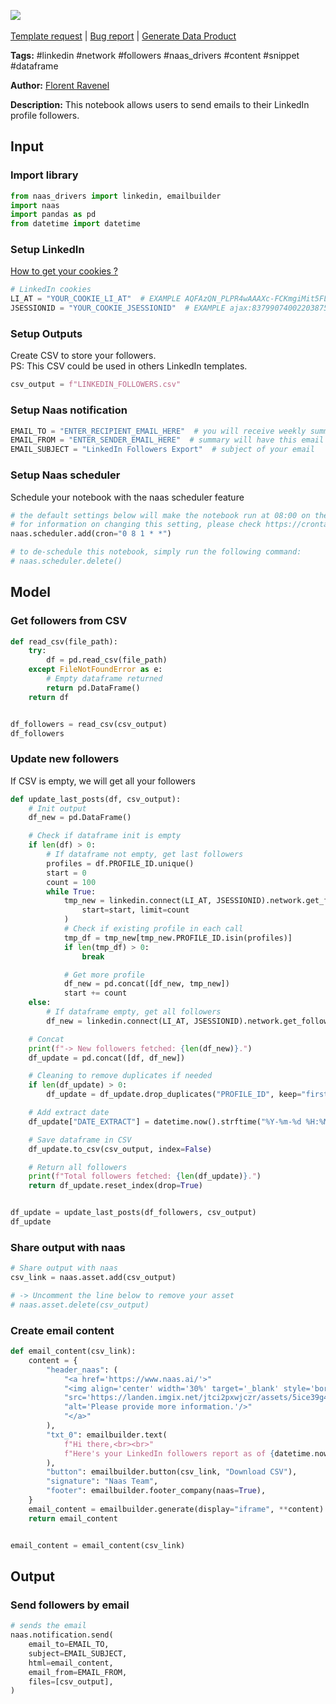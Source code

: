 <a href="https://app.naas.ai/user-redirect/naas/downloader?url=https://raw.githubusercontent.com/jupyter-naas/awesome-notebooks/master/LinkedIn/LinkedIn_Send_profile_followers_by_email.ipynb" target="_parent"><img src="https://naasai-public.s3.eu-west-3.amazonaws.com/open_in_naas.svg"/></a><br><br><a href="https://github.com/jupyter-naas/awesome-notebooks/issues/new?assignees=&labels=&template=template-request.md&title=Tool+-+Action+of+the+notebook+">Template request</a> | <a href="https://github.com/jupyter-naas/awesome-notebooks/issues/new?assignees=&labels=bug&template=bug_report.md&title=LinkedIn+-+Send+profile+followers+by+email:+Error+short+description">Bug report</a> | <a href="https://app.naas.ai/user-redirect/naas/downloader?url=https://raw.githubusercontent.com/jupyter-naas/awesome-notebooks/master/Naas/Naas_Start_data_product.ipynb" target="_parent">Generate Data Product</a>

**Tags:** #linkedin #network #followers #naas_drivers #content #snippet #dataframe

**Author:** [Florent Ravenel](https://www.linkedin.com/in/florent-ravenel/)

**Description:** This notebook allows users to send emails to their LinkedIn profile followers.

## Input

### Import library


```python
from naas_drivers import linkedin, emailbuilder
import naas
import pandas as pd
from datetime import datetime
```

### Setup LinkedIn
<a href='https://www.notion.so/LinkedIn-driver-Get-your-cookies-d20a8e7e508e42af8a5b52e33f3dba75'>How to get your cookies ?</a>


```python
# LinkedIn cookies
LI_AT = "YOUR_COOKIE_LI_AT"  # EXAMPLE AQFAzQN_PLPR4wAAAXc-FCKmgiMit5FLdY1af3-2
JSESSIONID = "YOUR_COOKIE_JSESSIONID"  # EXAMPLE ajax:8379907400220387585
```

### Setup Outputs
Create CSV to store your followers.<br>
PS: This CSV could be used in others LinkedIn templates.


```python
csv_output = f"LINKEDIN_FOLLOWERS.csv"
```

### Setup Naas notification


```python
EMAIL_TO = "ENTER_RECIPIENT_EMAIL_HERE"  # you will receive weekly summary at this email
EMAIL_FROM = "ENTER_SENDER_EMAIL_HERE"  # summary will have this email as sender. Only available for your naas email
EMAIL_SUBJECT = "LinkedIn Followers Export"  # subject of your email
```

### Setup Naas scheduler
Schedule your notebook with the naas scheduler feature


```python
# the default settings below will make the notebook run at 08:00 on the 1st of every month
# for information on changing this setting, please check https://crontab.guru/ for information on the required CRON syntax
naas.scheduler.add(cron="0 8 1 * *")

# to de-schedule this notebook, simply run the following command:
# naas.scheduler.delete()
```

## Model

### Get followers from CSV


```python
def read_csv(file_path):
    try:
        df = pd.read_csv(file_path)
    except FileNotFoundError as e:
        # Empty dataframe returned
        return pd.DataFrame()
    return df


df_followers = read_csv(csv_output)
df_followers
```

### Update new followers
If CSV is empty, we will get all your followers


```python
def update_last_posts(df, csv_output):
    # Init output
    df_new = pd.DataFrame()

    # Check if dataframe init is empty
    if len(df) > 0:
        # If dataframe not empty, get last followers
        profiles = df.PROFILE_ID.unique()
        start = 0
        count = 100
        while True:
            tmp_new = linkedin.connect(LI_AT, JSESSIONID).network.get_followers(
                start=start, limit=count
            )
            # Check if existing profile in each call
            tmp_df = tmp_new[tmp_new.PROFILE_ID.isin(profiles)]
            if len(tmp_df) > 0:
                break

            # Get more profile
            df_new = pd.concat([df_new, tmp_new])
            start += count
    else:
        # If dataframe empty, get all followers
        df_new = linkedin.connect(LI_AT, JSESSIONID).network.get_followers(limit=-1)

    # Concat
    print(f"-> New followers fetched: {len(df_new)}.")
    df_update = pd.concat([df, df_new])

    # Cleaning to remove duplicates if needed
    if len(df_update) > 0:
        df_update = df_update.drop_duplicates("PROFILE_ID", keep="first")

    # Add extract date
    df_update["DATE_EXTRACT"] = datetime.now().strftime("%Y-%m-%d %H:%M:%S")

    # Save dataframe in CSV
    df_update.to_csv(csv_output, index=False)

    # Return all followers
    print(f"Total followers fetched: {len(df_update)}.")
    return df_update.reset_index(drop=True)


df_update = update_last_posts(df_followers, csv_output)
df_update
```

### Share output with naas


```python
# Share output with naas
csv_link = naas.asset.add(csv_output)

# -> Uncomment the line below to remove your asset
# naas.asset.delete(csv_output)
```

### Create email content


```python
def email_content(csv_link):
    content = {
        "header_naas": (
            "<a href='https://www.naas.ai/'>"
            "<img align='center' width='30%' target='_blank' style='border-radius:5px;'"
            "src='https://landen.imgix.net/jtci2pxwjczr/assets/5ice39g4.png?w=160'"
            "alt='Please provide more information.'/>"
            "</a>"
        ),
        "txt_0": emailbuilder.text(
            f"Hi there,<br><br>"
            f"Here's your LinkedIn followers report as of {datetime.now().strftime('%Y-%m-%d')}.<br><br>"
        ),
        "button": emailbuilder.button(csv_link, "Download CSV"),
        "signature": "Naas Team",
        "footer": emailbuilder.footer_company(naas=True),
    }
    email_content = emailbuilder.generate(display="iframe", **content)
    return email_content


email_content = email_content(csv_link)
```

## Output

### Send followers by email


```python
# sends the email
naas.notification.send(
    email_to=EMAIL_TO,
    subject=EMAIL_SUBJECT,
    html=email_content,
    email_from=EMAIL_FROM,
    files=[csv_output],
)
```
